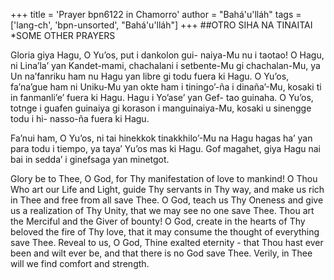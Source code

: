 +++
title = 'Prayer bpn6122 in Chamorro'
author = "Bahá'u'lláh"
tags = ['lang-ch', 'bpn-unsorted', "Bahá'u'lláh"]
+++
##OTRO SIHA NA TINAITAI
*SOME OTHER PRAYERS

Gloria giya Hagu, O Yu’os, put i dankolon gui- naiya-Mu nu i taotao! O Hagu, ni Lina’la’ yan Kandet-mami, chachalani i setbente-Mu gi chachalan-Mu, ya Un na’fanriku ham nu Hagu yan libre gi todu fuera ki Hagu.
O Yu’os, fa’na’gue ham ni Uniku-Mu yan okte ham i tiningo’-ña i dinaña’-Mu, kosaki ti in fanmanli’e’ fuera ki Hagu. Hagu i Yo’ase’ yan Gef- tao guinaha.
O Yu’os, totnge i guafen guinaiya gi korason i manguinaiya-Mu, kosaki u sinengge todu i hi- nasso-ña fuera ki Hagu.

Fa’nui ham, O Yu’os, ni tai hinekkok tinakkhilo’-Mu na Hagu hagas ha’ yan para todu i tiempo, ya taya’ Yu’os mas ki Hagu. Gof magahet, giya Hagu nai bai in sedda’ i ginefsaga yan minetgot.

Glory be to Thee, O God, for Thy manifestation of love to mankind! O Thou Who art our Life and Light, guide Thy servants in Thy way, and make us rich in Thee and free from all save Thee.
O God, teach us Thy Oneness and give us a realization of Thy Unity, that we may see no one save Thee. Thou art the Merciful and the Giver of bounty!
O God, create in the hearts of Thy beloved the fire of Thy love, that it may consume the thought of everything save Thee.
Reveal to us, O God, Thine exalted eternity - that Thou hast ever been and wilt ever be, and that there is no God save Thee. Verily, in Thee will we find comfort and strength.

